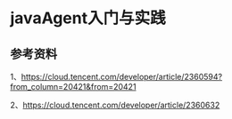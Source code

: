 # javaAgent入门与实践

## 参考资料
1、https://cloud.tencent.com/developer/article/2360594?from_column=20421&from=20421

2、https://cloud.tencent.com/developer/article/2360632